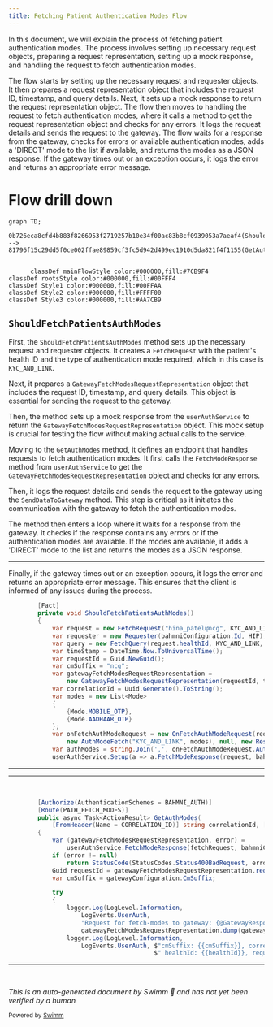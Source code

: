 ```yaml
---
title: Fetching Patient Authentication Modes Flow
---
```

In this document, we will explain the process of fetching patient authentication modes. The process involves setting up necessary request objects, preparing a request representation, setting up a mock response, and handling the request to fetch authentication modes.

The flow starts by setting up the necessary request and requester objects. It then prepares a request representation object that includes the request ID, timestamp, and query details. Next, it sets up a mock response to return the request representation object. The flow then moves to handling the request to fetch authentication modes, where it calls a method to get the request representation object and checks for any errors. It logs the request details and sends the request to the gateway. The flow waits for a response from the gateway, checks for errors or available authentication modes, adds a 'DIRECT' mode to the list if available, and returns the modes as a JSON response. If the gateway times out or an exception occurs, it logs the error and returns an appropriate error message.

# Flow drill down

```mermaid
graph TD;
      0b726eca8cfd4b883f8266953f2719257b10e34f00ac83b8cf0939053a7aeaf4(ShouldFetchPatientsAuthModes) --> 81796f15c29dd5f0ce002ffae89859cf3fc5d942d499ec1910d5da821f4f1155(GetAuthModes)


      classDef mainFlowStyle color:#000000,fill:#7CB9F4
classDef rootsStyle color:#000000,fill:#00FFF4
classDef Style1 color:#000000,fill:#00FFAA
classDef Style2 color:#000000,fill:#FFFF00
classDef Style3 color:#000000,fill:#AA7CB9
```

## <SwmToken path="test/In.ProjectEKA.HipServiceTest/UserAuth/UserAuthControllerTest.cs" pos="64:5:5" line-data="        private void ShouldFetchPatientsAuthModes()">`ShouldFetchPatientsAuthModes`</SwmToken>

First, the <SwmToken path="test/In.ProjectEKA.HipServiceTest/UserAuth/UserAuthControllerTest.cs" pos="64:5:5" line-data="        private void ShouldFetchPatientsAuthModes()">`ShouldFetchPatientsAuthModes`</SwmToken> method sets up the necessary request and requester objects. It creates a <SwmToken path="test/In.ProjectEKA.HipServiceTest/UserAuth/UserAuthControllerTest.cs" pos="66:9:9" line-data="            var request = new FetchRequest(&quot;hina_patel@ncg&quot;, KYC_AND_LINK);">`FetchRequest`</SwmToken> with the patient's health ID and the type of authentication mode required, which in this case is <SwmToken path="test/In.ProjectEKA.HipServiceTest/UserAuth/UserAuthControllerTest.cs" pos="66:18:18" line-data="            var request = new FetchRequest(&quot;hina_patel@ncg&quot;, KYC_AND_LINK);">`KYC_AND_LINK`</SwmToken>.

Next, it prepares a <SwmToken path="test/In.ProjectEKA.HipServiceTest/UserAuth/UserAuthControllerTest.cs" pos="73:3:3" line-data="                new GatewayFetchModesRequestRepresentation(requestId, timeStamp.ToString(DateTimeFormat), query);">`GatewayFetchModesRequestRepresentation`</SwmToken> object that includes the request ID, timestamp, and query details. This object is essential for sending the request to the gateway.

Then, the method sets up a mock response from the <SwmToken path="test/In.ProjectEKA.HipServiceTest/UserAuth/UserAuthControllerTest.cs" pos="83:1:1" line-data="            userAuthService.Setup(a =&gt; a.FetchModeResponse(request, bahmniConfiguration))">`userAuthService`</SwmToken> to return the <SwmToken path="test/In.ProjectEKA.HipServiceTest/UserAuth/UserAuthControllerTest.cs" pos="73:3:3" line-data="                new GatewayFetchModesRequestRepresentation(requestId, timeStamp.ToString(DateTimeFormat), query);">`GatewayFetchModesRequestRepresentation`</SwmToken> object. This mock setup is crucial for testing the flow without making actual calls to the service.

Moving to the <SwmToken path="src/In.ProjectEKA.HipService/UserAuth/UserAuthController.cs" pos="57:10:10" line-data="        public async Task&lt;ActionResult&gt; GetAuthModes(">`GetAuthModes`</SwmToken> method, it defines an endpoint that handles requests to fetch authentication modes. It first calls the <SwmToken path="test/In.ProjectEKA.HipServiceTest/UserAuth/UserAuthControllerTest.cs" pos="83:11:11" line-data="            userAuthService.Setup(a =&gt; a.FetchModeResponse(request, bahmniConfiguration))">`FetchModeResponse`</SwmToken> method from <SwmToken path="test/In.ProjectEKA.HipServiceTest/UserAuth/UserAuthControllerTest.cs" pos="83:1:1" line-data="            userAuthService.Setup(a =&gt; a.FetchModeResponse(request, bahmniConfiguration))">`userAuthService`</SwmToken> to get the <SwmToken path="test/In.ProjectEKA.HipServiceTest/UserAuth/UserAuthControllerTest.cs" pos="73:3:3" line-data="                new GatewayFetchModesRequestRepresentation(requestId, timeStamp.ToString(DateTimeFormat), query);">`GatewayFetchModesRequestRepresentation`</SwmToken> object and checks for any errors.

Then, it logs the request details and sends the request to the gateway using the <SwmToken path="test/In.ProjectEKA.HipServiceTest/UserAuth/UserAuthControllerTest.cs" pos="88:3:3" line-data="                        client.SendDataToGateway(PATH_FETCH_AUTH_MODES,">`SendDataToGateway`</SwmToken> method. This step is critical as it initiates the communication with the gateway to fetch the authentication modes.

The method then enters a loop where it waits for a response from the gateway. It checks if the response contains any errors or if the authentication modes are available. If the modes are available, it adds a 'DIRECT' mode to the list and returns the modes as a JSON response.

<SwmSnippet path="/test/In.ProjectEKA.HipServiceTest/UserAuth/UserAuthControllerTest.cs" line="63">

---

Finally, if the gateway times out or an exception occurs, it logs the error and returns an appropriate error message. This ensures that the client is informed of any issues during the process.

```c#
        [Fact]
        private void ShouldFetchPatientsAuthModes()
        {
            var request = new FetchRequest("hina_patel@ncg", KYC_AND_LINK);
            var requester = new Requester(bahmniConfiguration.Id, HIP);
            var query = new FetchQuery(request.healthId, KYC_AND_LINK, requester);
            var timeStamp = DateTime.Now.ToUniversalTime();
            var requestId = Guid.NewGuid();
            var cmSuffix = "ncg";
            var gatewayFetchModesRequestRepresentation =
                new GatewayFetchModesRequestRepresentation(requestId, timeStamp.ToString(DateTimeFormat), query);
            var correlationId = Uuid.Generate().ToString();
            var modes = new List<Mode>
            {
                {Mode.MOBILE_OTP},
                {Mode.AADHAAR_OTP}
            };
            var onFetchAuthModeRequest = new OnFetchAuthModeRequest(requestId, timeStamp,
                new AuthModeFetch("KYC_AND_LINK", modes), null, new Resp(requestId.ToString()));
            var authModes = string.Join(',', onFetchAuthModeRequest.Auth.Modes);
            userAuthService.Setup(a => a.FetchModeResponse(request, bahmniConfiguration))
```

---

</SwmSnippet>

<SwmSnippet path="/src/In.ProjectEKA.HipService/UserAuth/UserAuthController.cs" line="55">

---

&nbsp;

```c#
        [Authorize(AuthenticationSchemes = BAHMNI_AUTH)]
        [Route(PATH_FETCH_MODES)]
        public async Task<ActionResult> GetAuthModes(
            [FromHeader(Name = CORRELATION_ID)] string correlationId, [FromBody] FetchRequest fetchRequest)
        {
            var (gatewayFetchModesRequestRepresentation, error) =
                userAuthService.FetchModeResponse(fetchRequest, bahmniConfiguration);
            if (error != null)
                return StatusCode(StatusCodes.Status400BadRequest, error);
            Guid requestId = gatewayFetchModesRequestRepresentation.requestId;
            var cmSuffix = gatewayConfiguration.CmSuffix;

            try
            {
                logger.Log(LogLevel.Information,
                    LogEvents.UserAuth,
                    "Request for fetch-modes to gateway: {@GatewayResponse}",
                    gatewayFetchModesRequestRepresentation.dump(gatewayFetchModesRequestRepresentation));
                logger.Log(LogLevel.Information,
                    LogEvents.UserAuth, $"cmSuffix: {{cmSuffix}}, correlationId: {{correlationId}}," +
                                        $" healthId: {{healthId}}, requestId: {{requestId}}",
```

---

</SwmSnippet>

&nbsp;

*This is an auto-generated document by Swimm 🌊 and has not yet been verified by a human*

<SwmMeta version="3.0.0" repo-id="Z2l0aHViJTNBJTNBaGlwLXNlcnZpY2UlM0ElM0FTd2ltbS1EZW1v" repo-name="hip-service"><sup>Powered by [Swimm](/)</sup></SwmMeta>
